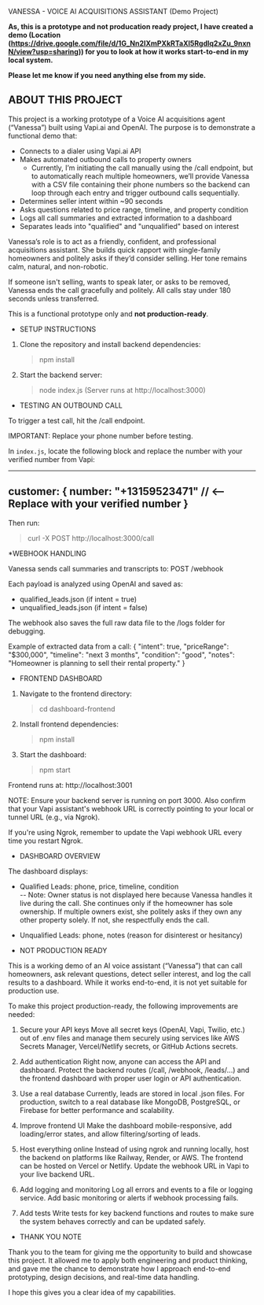 
VANESSA - VOICE AI ACQUISITIONS ASSISTANT (Demo Project)


**As, this is a prototype and not producation ready project, I have created a demo (Location (https://drive.google.com/file/d/1G_Nn2IXmPXkRTaXl5Rgdlq2xZu_9nxnN/view?usp=sharing)) for you to look at how it works start-to-end in my local system.**

**Please let me know if you need anything else from my side.**

ABOUT THIS PROJECT
------------------
This project is a working prototype of a Voice AI acquisitions agent (“Vanessa”) built using Vapi.ai and OpenAI. The purpose is to demonstrate a functional demo that:

- Connects to a dialer using Vapi.ai API 
- Makes automated outbound calls to property owners
   - Currently, I’m initiating the call manually using the /call endpoint, but to automatically reach multiple homeowners, we’ll provide Vanessa with a CSV file containing their phone numbers so the backend can loop through each entry and trigger outbound calls sequentially.
- Determines seller intent within ~90 seconds
- Asks questions related to price range, timeline, and property condition
- Logs all call summaries and extracted information to a dashboard
- Separates leads into "qualified" and "unqualified" based on interest

Vanessa’s role is to act as a friendly, confident, and professional acquisitions assistant. She builds quick rapport with single-family homeowners and politely asks if they’d consider selling. Her tone remains calm, natural, and non-robotic.

If someone isn't selling, wants to speak later, or asks to be removed, Vanessa ends the call gracefully and politely. All calls stay under 180 seconds unless transferred.

This is a functional prototype only and **not production-ready**.


 * SETUP INSTRUCTIONS


1. Clone the repository and install backend dependencies:
   > npm install

2. Start the backend server:
   > node index.js
   (Server runs at http://localhost:3000)


* TESTING AN OUTBOUND CALL

To trigger a test call, hit the /call endpoint.

IMPORTANT: Replace your phone number before testing.

In `index.js`, locate the following block and replace the number with your verified number from Vapi:

------------------------------------------------------------
customer: {
  number: "+13159523471"  // <-- Replace with your verified number
}
------------------------------------------------------------

Then run:
   > curl -X POST http://localhost:3000/call

*WEBHOOK HANDLING

Vanessa sends call summaries and transcripts to:
   POST /webhook

Each payload is analyzed using OpenAI and saved as:
   - qualified_leads.json (if intent = true)
   - unqualified_leads.json (if intent = false)

The webhook also saves the full raw data file to the /logs folder for debugging.

Example of extracted data from a call:
{
  "intent": true,
  "priceRange": "$300,000",
  "timeline": "next 3 months",
  "condition": "good",
  "notes": "Homeowner is planning to sell their rental property."
}

* FRONTEND DASHBOARD

1. Navigate to the frontend directory:
   > cd dashboard-frontend

2. Install frontend dependencies:
   > npm install

3. Start the dashboard:
   > npm start

Frontend runs at:
   http://localhost:3001

NOTE: Ensure your backend server is running on port 3000. Also confirm that your Vapi assistant's webhook URL is correctly pointing to your local or tunnel URL (e.g., via Ngrok).

If you're using Ngrok, remember to update the Vapi webhook URL every time you restart Ngrok.

* DASHBOARD OVERVIEW

The dashboard displays:

- Qualified Leads: phone, price, timeline, condition  
  -- Note: Owner status is not displayed here because Vanessa handles it live during the call. She continues only if the homeowner has sole ownership. If multiple owners exist, she politely asks if they own any other property solely. If not, she respectfully ends the call.

- Unqualified Leads: phone, notes (reason for disinterest or hesitancy)

* NOT PRODUCTION READY

This is a working demo of an AI voice assistant (“Vanessa”) that can call homeowners, ask relevant questions, detect seller interest, and log the call results to a dashboard. While it works end-to-end, it is not yet suitable for production use.

To make this project production-ready, the following improvements are needed:

1. Secure your API keys
Move all secret keys (OpenAI, Vapi, Twilio, etc.) out of .env files and manage them securely using services like AWS Secrets Manager, Vercel/Netlify secrets, or GitHub Actions secrets.

2. Add authentication
Right now, anyone can access the API and dashboard. Protect the backend routes (/call, /webhook, /leads/...) and the frontend dashboard with proper user login or API authentication.

3. Use a real database
Currently, leads are stored in local .json files. For production, switch to a real database like MongoDB, PostgreSQL, or Firebase for better performance and scalability.

4. Improve frontend UI
Make the dashboard mobile-responsive, add loading/error states, and allow filtering/sorting of leads.

5. Host everything online
Instead of using ngrok and running locally, host the backend on platforms like Railway, Render, or AWS. The frontend can be hosted on Vercel or Netlify. Update the webhook URL in Vapi to your live backend URL.

6. Add logging and monitoring
Log all errors and events to a file or logging service. Add basic monitoring or alerts if webhook processing fails.

7. Add tests
Write tests for key backend functions and routes to make sure the system behaves correctly and can be updated safely.

* THANK YOU NOTE

Thank you to the team for giving me the opportunity to build and showcase this project. It allowed me to apply both engineering and product thinking, and gave me the chance to demonstrate how I approach end-to-end prototyping, design decisions, and real-time data handling.

I hope this gives you a clear idea of my capabilities. 



